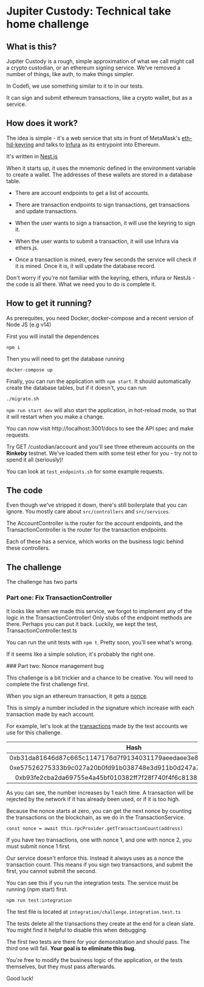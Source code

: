 # Jupiter Custody: Technical take home challenge

## What is this?

Jupiter Custody is a rough, simple approximation of what we call might call a crypto custodian, or an ethereum signing service. We've removed a number of things, like auth, to make things simpler.

In Codefi, we use something similar to it to in our tests.

It can sign and submit ethereum transactions, like a crypto wallet, but as a service.

## How does it work?

The idea is simple - it's a web service that sits in front of MetaMask's [eth-hd-keyring](https://github.com/MetaMask/eth-hd-keyring) and talks to [Infura](https://infura.io/) as its entrypoint into Ethereum.

It's written in [Nest.js](https://nestjs.com/)

When it starts up, it uses the mnemonic defined in the environment variable to create a wallet. The addresses of these wallets are stored in a database table.

- There are account endpoints to get a list of accounts.

- There are transaction endpoints to sign transactions, get transactions and update transactions.

- When the user wants to sign a transaction, it will use the keyring to sign it.

- When the user wants to submit a transaction, it will use Infura via ethers.js.

- Once a transaction is mined, every few seconds the service will check if it is mined. Once it is, it will update the database record.

Don't worry if you're not familiar with the keyring, ethers, infura or NestJs - the code is all there. What we need you to do is complete it.

## How to get it running?

As prerequites, you need Docker, docker-compose and a recent version of Node JS (e.g v14)

First you will install the dependences

```
npm i
```

Then you will need to get the database running

```
docker-compose up
```


Finally, you can run the application with `npm start`. It should automatically create the database tables, but if it doesn't, you can run 

`./migrate.sh`

`npm run start dev` will also start the application, in hot-reload mode, so that it will restart when you make a change.

You can now visit http://localhost:3001/docs to see the API spec and make requests.

Try GET ​/custodian​/account and you'll see three ethereum accounts on the **Rinkeby** testnet. We've loaded them with some test ether for you - try not to spend it all (seriously)!

You can look at `test_endpoints.sh` for some example requests.

## The code

Even though we've stripped it down, there's still boilerplate that you can ignore. You mostly care about `src/controllers` and `src/services`.

The AccountController is the router for the account endpoints, and the TransactionController is the router for the transaction endpoints.

Each of these has a service, which works on the business logic behind these controllers.

## The challenge

The challenge has two parts

### Part one: Fix TransactionController

It looks like when we made this service, we forgot to implement any of the logic in the TransactionController! Only stubs of the endpoint methods are there. Perhaps you can put it back. Luckily, we kept the test, TransactionController.test.ts

You can run the unit tests with `npm t`. Pretty soon, you'll see what's wrong.

If it seems like a simple solution, it's probably the right one.

### Part two: Nonce management bug

This challenge is a bit trickier and a chance to be creative. You will need to complete the first challenge first.

When you sign an ethereum transaction, it gets a [nonce](https://ethereum.stackexchange.com/questions/27432/what-is-nonce-in-ethereum-how-does-it-prevent-double-spending/27450).

This is simply a number included in the signature which increase with each transaction made by each account.

For example, let's look at the [transactions](https://rinkeby.etherscan.io/address/0xb55cd6fb0d03958a7bc4916f3191985ac1154e5a) made by the test accounts we use for this challenge.

|  Hash                                                               | Nonce |
|:-------------------------------------------------------------------:|-------|
| 0xb31da81646d87c665c1147176d7f9134031179aeedaee3e82c542b7f624c9280  |   0   |
| 0xe57526275333b9c027a20b0fd91b038748e3d911b0d247a7d20ea9ef2abd022b  |   1   |
| 0xb93fe2cba2da69755e4a45bf010382ff7f28f740f4f6c81383522ad9f2c23de9  |   2   |

As you can see, the number increases by 1 each time. A transaction will be rejected by the network if it has already been used, or if it is too high.

Because the nonce starts at zero, you can get the next nonce by counting the transactions on the blockchain, as we do in the TransactionService.

```
const nonce = await this.rpcProvider.getTransactionCount(address)
```

If you have two transactions, one with nonce 1, and one with nonce 2, you must submit nonce 1 first.

Our service doesn't enforce this. Instead it always uses as a nonce the transaction count. This means if you sign two transactions, and submit the first, you cannot submit the second.

You can see this if you run the integration tests. The service must be running (npm start) first.

```
npm run test:integration
```

The test file is located at `integration/challenge.integration.test.ts`

The tests delete all the transactions they create at the end for a clean slate. You might find it helpful to disable this when debugging.

The first two tests are there for your demonstration and should pass. The third one will fail. **Your goal is to eliminate this bug.**

You're free to modify the business logic of the application, or the tests themselves, but they must pass afterwards.


Good luck!




